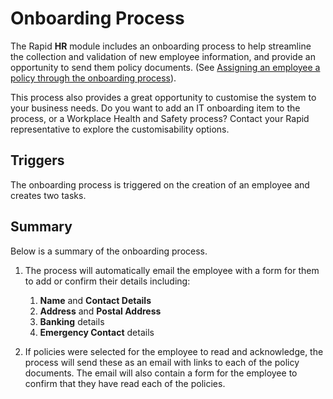 # Onboarding Process

The Rapid **HR** module includes an onboarding process to help streamline the collection and validation of new employee information, and provide an opportunity to send them policy documents. (See [Assigning an employee a policy through the onboarding process](<docs/Rapid/2-Rapid Standard/7-Policies/3-Assigning-via-onboarding/3-Assigning-via-onboarding.md>)).

This process also provides a great opportunity to customise the system to your business needs. Do you want to add an IT onboarding item to the process, or a Workplace Health and Safety process? Contact your Rapid representative to explore the customisability options.

## Triggers

The onboarding process is triggered on the creation of an employee and creates two tasks.

## Summary

Below is a summary of the onboarding process.

1. The process will automatically email the employee with a form for them to add or confirm their details including: 
    1. **Name** and **Contact Details**
    2. **Address** and **Postal Address**
    3. **Banking** details
    4. **Emergency Contact** details

2. If policies were selected for the employee to read and acknowledge, the process will send these as an email with links to each of the policy documents. The email will also contain a form for the employee to confirm that they have read each of the policies.